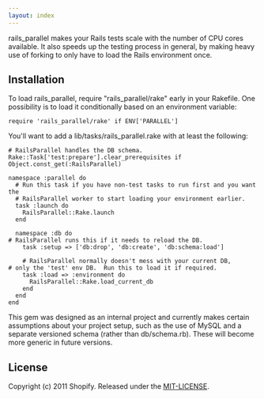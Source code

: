 ```yaml
---
layout: index
---
```


rails_parallel makes your Rails tests scale with the number of CPU cores available. It also speeds up the testing process in general, by making heavy use of forking to only have to load the Rails environment once.

## Installation

To load rails_parallel, require "rails_parallel/rake" early in your Rakefile.  One possibility is to load it conditionally based on an environment variable:

    require 'rails_parallel/rake' if ENV['PARALLEL']

You'll want to add a lib/tasks/rails_parallel.rake with at least the following:

    # RailsParallel handles the DB schema.
    Rake::Task['test:prepare'].clear_prerequisites if Object.const_get(:RailsParallel)

    namespace :parallel do
      # Run this task if you have non-test tasks to run first and you want the
      # RailsParallel worker to start loading your environment earlier.
      task :launch do
        RailsParallel::Rake.launch
      end

      namespace :db do
	# RailsParallel runs this if it needs to reload the DB.
        task :setup => ['db:drop', 'db:create', 'db:schema:load']

        # RailsParallel normally doesn't mess with your current DB,
	# only the 'test' env DB.  Run this to load it if required.
        task :load => :environment do
          RailsParallel::Rake.load_current_db
        end
      end
    end

This gem was designed as an internal project and currently makes certain assumptions about your project setup, such as the use of MySQL and a separate versioned schema (rather than db/schema.rb). These will become more generic in future versions.

## License

Copyright (c) 2011 Shopify. Released under the [MIT-LICENSE](http://opensource.org/licenses/MIT).